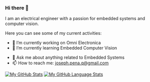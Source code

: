 ### Hi there 👋
I am an electrical engineer with a passion for embedded systems and computer vision.

Here you can see some of my current activities:
- 🔭 I’m currently working on Omni Electronica
- 🌱 I’m currently learning Embedded Computer Vision
<!-- - 👯 I’m looking to collaborate on ... -->
<!-- - 🤔 I’m looking for help with ...-->
- 💬 Ask me about anything related to Embedded Systems
- 📫 How to reach me: joseph.pena.q@gmail.com
<!-- - 😄 Pronouns: ... -->
<!-- - ⚡ Fun fact: -->

<!--
**JosephPenaQuino/JosephPenaQuino** is a ✨ _special_ ✨ repository because its `README.md` (this file) appears on your GitHub profile.

Here are some ideas to get you started:

- 🔭 I’m currently working on ...
- 🌱 I’m currently learning ...
- 👯 I’m looking to collaborate on ...
- 🤔 I’m looking for help with ...
- 💬 Ask me about ...
- 📫 How to reach me: ...
- 😄 Pronouns: ...
- ⚡ Fun fact: ...
-->

[![My GitHub Stats](https://github-readme-stats.vercel.app/api/?username=JosephPenaQuino&count_private=true&theme=tokyonight&showicons=true)]()
[![My GitHub Language Stats](https://github-readme-stats.vercel.app/api/top-langs/?username=JosephPenaQuino&langs_count=5&theme=tokyonight)]()
